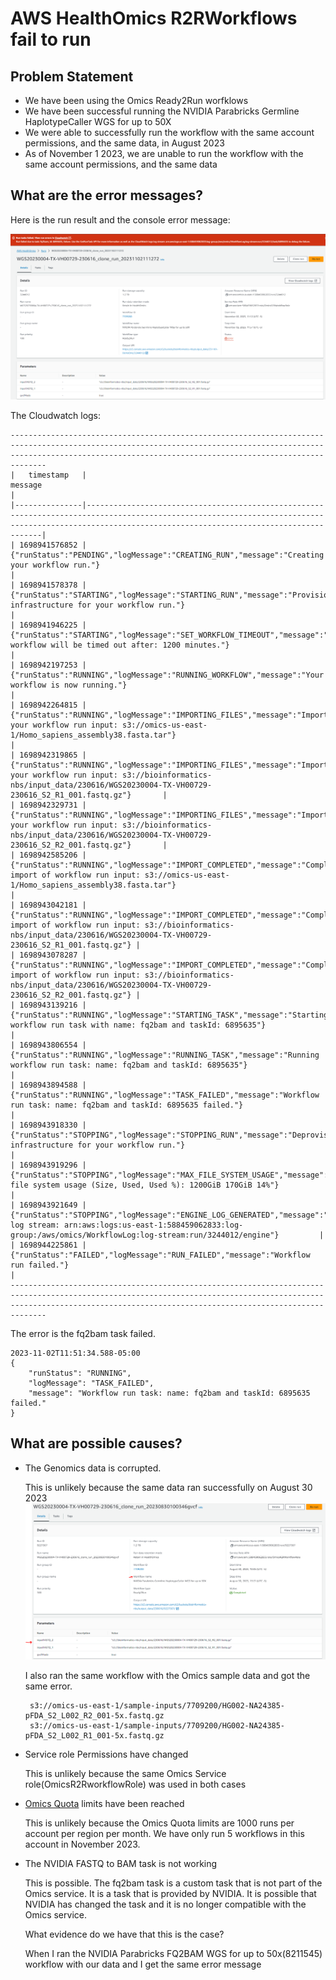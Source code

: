 # AWS HealthOmics R2RWorkflows fail to run 

## Problem Statement 

- We have been using the Omics Ready2Run worfklows 
- We have been successful running the NVIDIA Parabricks Germline HaplotypeCaller WGS for up to 50X
- We were able to successfully run the workflow with the same account permissions, and the same data, in August 2023
- As of November 1 2023, we are unable to run the workflow with the same account permissions, and the same data

## What are the error messages?

Here is the run result and the console error message:

![Error](images/7709200-error.png)

The Cloudwatch logs:

```
--------------------------------------------------------------------------------------------------------------------------------------------------------------------------------------------------------------------------
|   timestamp   |                                                                                                message                                                                                                 |
|---------------|--------------------------------------------------------------------------------------------------------------------------------------------------------------------------------------------------------|
| 1698941576852 | {"runStatus":"PENDING","logMessage":"CREATING_RUN","message":"Creating your workflow run."}                                                                                                            |
| 1698941578378 | {"runStatus":"STARTING","logMessage":"STARTING_RUN","message":"Provisioning infrastructure for your workflow run."}                                                                                    |
| 1698941946225 | {"runStatus":"STARTING","logMessage":"SET_WORKFLOW_TIMEOUT","message":"Your workflow will be timed out after: 1200 minutes."}                                                                          |
| 1698942197253 | {"runStatus":"RUNNING","logMessage":"RUNNING_WORKFLOW","message":"Your workflow is now running."}                                                                                                      |
| 1698942264815 | {"runStatus":"RUNNING","logMessage":"IMPORTING_FILES","message":"Importing your workflow run input: s3://omics-us-east-1/Homo_sapiens_assembly38.fasta.tar"}                                           |
| 1698942319865 | {"runStatus":"RUNNING","logMessage":"IMPORTING_FILES","message":"Importing your workflow run input: s3://bioinformatics-nbs/input_data/230616/WGS20230004-TX-VH00729-230616_S2_R1_001.fastq.gz"}       |
| 1698942329731 | {"runStatus":"RUNNING","logMessage":"IMPORTING_FILES","message":"Importing your workflow run input: s3://bioinformatics-nbs/input_data/230616/WGS20230004-TX-VH00729-230616_S2_R2_001.fastq.gz"}       |
| 1698942585206 | {"runStatus":"RUNNING","logMessage":"IMPORT_COMPLETED","message":"Completed import of workflow run input: s3://omics-us-east-1/Homo_sapiens_assembly38.fasta.tar"}                                     |
| 1698943042181 | {"runStatus":"RUNNING","logMessage":"IMPORT_COMPLETED","message":"Completed import of workflow run input: s3://bioinformatics-nbs/input_data/230616/WGS20230004-TX-VH00729-230616_S2_R1_001.fastq.gz"} |
| 1698943078287 | {"runStatus":"RUNNING","logMessage":"IMPORT_COMPLETED","message":"Completed import of workflow run input: s3://bioinformatics-nbs/input_data/230616/WGS20230004-TX-VH00729-230616_S2_R2_001.fastq.gz"} |
| 1698943139216 | {"runStatus":"RUNNING","logMessage":"STARTING_TASK","message":"Starting workflow run task with name: fq2bam and taskId: 6895635"}                                                                      |
| 1698943806554 | {"runStatus":"RUNNING","logMessage":"RUNNING_TASK","message":"Running workflow run task: name: fq2bam and taskId: 6895635"}                                                                            |
| 1698943894588 | {"runStatus":"RUNNING","logMessage":"TASK_FAILED","message":"Workflow run task: name: fq2bam and taskId: 6895635 failed."}                                                                             |
| 1698943918330 | {"runStatus":"STOPPING","logMessage":"STOPPING_RUN","message":"Deprovisioning infrastructure for your workflow run."}                                                                                  |
| 1698943919296 | {"runStatus":"STOPPING","logMessage":"MAX_FILE_SYSTEM_USAGE","message":"Max file system usage (Size, Used, Used %): 1200GiB 170GiB 14%"}                                                               |
| 1698943921649 | {"runStatus":"STOPPING","logMessage":"ENGINE_LOG_GENERATED","message":"Engine log stream: arn:aws:logs:us-east-1:588459062833:log-group:/aws/omics/WorkflowLog:log-stream:run/3244012/engine"}         |
| 1698944225861 | {"runStatus":"FAILED","logMessage":"RUN_FAILED","message":"Workflow run failed."}                                                                                                                      |
--------------------------------------------------------------------------------------------------------------------------------------------------------------------------------------------------------------------------

```

The error is the fq2bam task failed.  

```
2023-11-02T11:51:34.588-05:00
{
    "runStatus": "RUNNING",
    "logMessage": "TASK_FAILED",
    "message": "Workflow run task: name: fq2bam and taskId: 6895635 failed."
}
```

## What are possible causes?

- The Genomics data is corrupted.  
  
  This is unlikely because the same data ran successfully on August 30 2023
  ![working r2rworkflow](images/7709200-working.png)

  I also ran the same workflow with the Omics sample data and got the same error.
  ``` 
   s3://omics-us-east-1/sample-inputs/7709200/HG002-NA24385-pFDA_S2_L002_R2_001-5x.fastq.gz
   s3://omics-us-east-1/sample-inputs/7709200/HG002-NA24385-pFDA_S2_L002_R1_001-5x.fastq.gz
  ```
  
- Service role Permissions have changed
  
  This is unlikely because the same Omics Service role(OmicsR2RworkflowRole) was used in both cases

- [Omics Quota](https://us-east-1.console.aws.amazon.com/servicequotas/home/services/omics/quotas) limits have been reached

  This is unlikely because the Omics Quota limits are 1000 runs per account per region per month.  We have only run 5 workflows in this account in November 2023.

- The NVIDIA FASTQ to BAM task is not working

  This is possible.  The fq2bam task is a custom task that is not part of the Omics service.  It is a task that is provided by NVIDIA.  It is possible that NVIDIA has changed the task and it is no longer compatible with the Omics service.  

  What evidence do we have that this is the case?

  When I ran the NVIDIA Parabricks FQ2BAM WGS for up to 50x(8211545) workflow with our data and I get the same error message 
  
